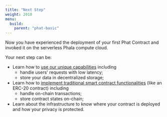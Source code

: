 ```yaml
---
title: "Next Step"
weight: 2010
menu:
  build:
    parent: "phat-basic"
---
```


Now you have experienced the deployment of your first Phat Contract and invoked it on the serverless Phala compute cloud.

Your next step can be:
- Learn how to [use our unique capabilities](/en-us/build/stateless/intro/) including
  - handle users' requests with low latency;
  - store your data in decentralized storage;
- Learn how to [implement traditional smart contract functionalities](/en-us/build/stateful/understand-state/) (like an ERC-20 contract) including
  - handle on-chain transactions;
  - store contract states on-chain;
- Learn about the infrastructure to know where your contract is deployed and how your privacy is protected.
